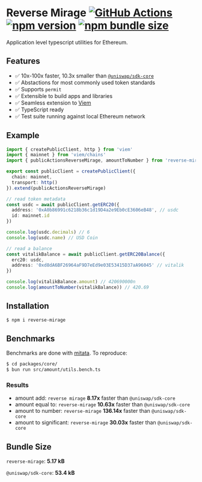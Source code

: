 # Reverse Mirage [![GitHub Actions][gha-badge]][gha] [![npm version][npm-badge]][npm] [![npm bundle size][bundle-badge]][bundle]

[gha]: https://github.com/kyscott18/reverse-mirage/actions
[gha-badge]: https://github.com/kyscott18/reverse-mirage/actions/workflows/main.yml/badge.svg
[npm]: https://www.npmjs.com/package/reverse-mirage/v/latest
[npm-badge]: https://img.shields.io/npm/v/reverse-mirage/latest.svg
[bundle]: https://bundlephobia.com/result?p=reverse-mirage@latest
[bundle-badge]:https://img.shields.io/bundlephobia/minzip/reverse-mirage/latest.svg

Application level typescript utilities for Ethereum.

## Features

- ✅ 10x-100x faster, 10.3x smaller than [`@uniswap/sdk-core`](https://github.com/uniswap/sdk-core)
- ✅ Abstactions for most commonly used token standards
- ✅ Supports `permit`
- ✅ Extensible to build apps and libraries
- ✅ Seamless extension to [Viem](https://github.com/wagmi-dev/viem)
- ✅ TypeScript ready
- ✅ Test suite running against local Ethereum network

## Example

```ts
import { createPublicClient, http } from 'viem'
import { mainnet } from 'viem/chains'
import { publicActionsReverseMirage, amountToNumber } from 'reverse-mirage'

export const publicClient = createPublicClient({
  chain: mainnet,
  transport: http()
}).extend(publicActionsReverseMirage)

// read token metadata
const usdc = await publicClient.getERC20({
  address: '0xA0b86991c6218b36c1d19D4a2e9Eb0cE3606eB48', // usdc
  id: mainnet.id
})

console.log(usdc.decimals) // 6
console.log(usdc.name) // USD Coin

// read a balance
const vitalikBalance = await publicClient.getERC20Balance({
  erc20: usdc,
  address: '0xd8dA6BF26964aF9D7eEd9e03E53415D37aA96045' // vitalik
})

console.log(vitalikBalance.amount) // 420690000n
console.log(amountToNumber(vitalikBalance)) // 420.69
```

## Installation

```sh
$ npm i reverse-mirage
```

## Benchmarks

Benchmarks are done with [mitata](https://github.com/evanwashere/mitata). To reproduce: 

```sh
$ cd packages/core/
$ bun run src/amount/utils.bench.ts
```

### Results

* amount add: `reverse mirage` **8.17x** faster than `@uniswap/sdk-core`
* amount equal to: `reverse-mirage` **10.63x** faster than `@uniswap/sdk-core`
* amount to number: `reverse-mirage` **136.14x** faster than `@uniswap/sdk-core`
* amount to significant: `reverse-mirage` **30.03x** faster than `@uniswap/sdk-core`

## Bundle Size

`reverse-mirage`: **5.17 kB**

`@uniswap/sdk-core`: **53.4 kB**
